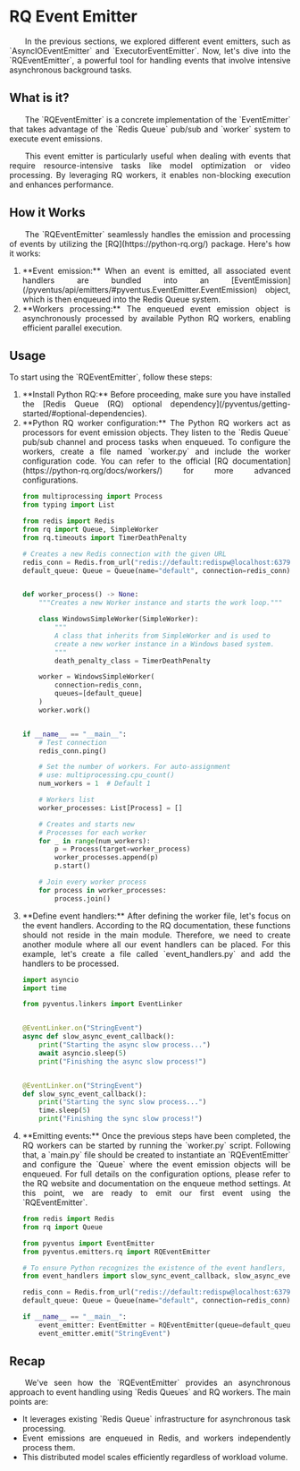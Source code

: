 # RQ Event Emitter

<p style='text-align: justify;' markdown>
	&emsp;&emsp;In the previous sections, we explored different event emitters, such as `AsyncIOEventEmitter` and 
	`ExecutorEventEmitter`. Now, let's dive into the `RQEventEmitter`, a powerful tool for handling events that 
	involve intensive asynchronous background tasks.
</p>

## What is it?

<p style='text-align: justify;' markdown>
	&emsp;&emsp;The `RQEventEmitter` is a concrete implementation of the `EventEmitter` that takes advantage of the
	`Redis Queue` pub/sub and `worker` system to execute event emissions.
</p>

<p style='text-align: justify;' markdown>
	&emsp;&emsp;This event emitter is particularly useful when dealing with events that require resource-intensive
	tasks like model optimization or video processing. By leveraging RQ workers, it enables non-blocking execution
	and enhances performance.
</p>

## How it Works

<p style='text-align: justify;' markdown>
	&emsp;&emsp;The `RQEventEmitter` seamlessly handles the emission and processing of events by utilizing the
	[RQ](https://python-rq.org/) package. Here's how it works:
</p>

<ol style='text-align: justify;' markdown>

<li style='text-align: justify;' markdown>**Event emission:**
When an event is emitted, all associated event handlers are bundled into an [EventEmission](/pyventus/api/emitters/#pyventus.EventEmitter.EventEmission) 
object, which is then enqueued into the Redis Queue system.
</li>

<li style='text-align: justify;' markdown>**Workers processing:**
The enqueued event emission object is asynchronously processed by available Python RQ workers, enabling efficient 
parallel execution.
</li>

</ol>

## Usage

<p style='text-align: justify;' markdown>
	To start using the `RQEventEmitter`, follow these steps:
</p>

<ol style='text-align: justify;' markdown>

<li style='text-align: justify;' markdown>**Install Python RQ:**
Before proceeding, make sure you have installed the [Redis Queue (RQ) optional dependency](/pyventus/getting-started/#optional-dependencies).
</li>

<li style='text-align: justify;' markdown>**Python RQ worker configuration:**
The Python RQ workers act as processors for event emission objects. They listen to the `Redis Queue` pub/sub channel
and process tasks when enqueued. To configure the workers, create a file named `worker.py` and include the worker
configuration code. You can refer to the official [RQ documentation](https://python-rq.org/docs/workers/) for 
more advanced configurations.

```Python title="worker.py" linenums="1" hl_lines="9-10 24-25 43-46"
from multiprocessing import Process
from typing import List

from redis import Redis
from rq import Queue, SimpleWorker
from rq.timeouts import TimerDeathPenalty

# Creates a new Redis connection with the given URL
redis_conn = Redis.from_url("redis://default:redispw@localhost:6379")
default_queue: Queue = Queue(name="default", connection=redis_conn)


def worker_process() -> None:
    """Creates a new Worker instance and starts the work loop."""

    class WindowsSimpleWorker(SimpleWorker):
        """
        A class that inherits from SimpleWorker and is used to
        create a new worker instance in a Windows based system.
        """
        death_penalty_class = TimerDeathPenalty

    worker = WindowsSimpleWorker(
        connection=redis_conn,
        queues=[default_queue]
    )
    worker.work()


if __name__ == "__main__":
    # Test connection
    redis_conn.ping()

    # Set the number of workers. For auto-assignment
    # use: multiprocessing.cpu_count()
    num_workers = 1  # Default 1

    # Workers list
    worker_processes: List[Process] = []

    # Creates and starts new
    # Processes for each worker
    for _ in range(num_workers):
        p = Process(target=worker_process)
        worker_processes.append(p)
        p.start()

    # Join every worker process
    for process in worker_processes:
        process.join()
```

</li>

<li style='text-align: justify;' markdown>**Define event handlers:**
After defining the worker file, let's focus on the event handlers. According to the RQ documentation, these
functions should not reside in the main module. Therefore, we need to create another module where all our event
handlers can be placed. For this example, let's create a file called `event_handlers.py` and add the handlers
to be processed.

```Python title="event_handlers.py" linenums="1" hl_lines="7-11 14-18"
import asyncio
import time

from pyventus.linkers import EventLinker


@EventLinker.on("StringEvent")
async def slow_async_event_callback():
    print("Starting the async slow process...")
    await asyncio.sleep(5)
    print("Finishing the async slow process!")


@EventLinker.on("StringEvent")
def slow_sync_event_callback():
    print("Starting the sync slow process...")
    time.sleep(5)
    print("Finishing the sync slow process!")
```

</li>

<li style='text-align: justify;' markdown>**Emitting events:**
Once the previous steps have been completed, the RQ workers can be started by running the `worker.py` script. Following
that, a `main.py` file should be created to instantiate an `RQEventEmitter` and configure the `Queue` where the event
emission objects will be enqueued. For full details on the configuration options, please refer to the RQ website and
documentation on the enqueue method settings. At this point, we are ready to emit our first event using the 
`RQEventEmitter`.

```Python title="main.py" linenums="1" hl_lines="8 14-15"
from redis import Redis
from rq import Queue

from pyventus import EventEmitter
from pyventus.emitters.rq import RQEventEmitter

# To ensure Python recognizes the existence of the event handlers, we need to import them.
from event_handlers import slow_sync_event_callback, slow_async_event_callback

redis_conn = Redis.from_url("redis://default:redispw@localhost:6379")
default_queue: Queue = Queue(name="default", connection=redis_conn)

if __name__ == "__main__":
    event_emitter: EventEmitter = RQEventEmitter(queue=default_queue)
    event_emitter.emit("StringEvent")
```

</li>

</ol>

## Recap

<p style='text-align: justify;' markdown>
	&emsp;&emsp;We've seen how the `RQEventEmitter` provides an asynchronous approach to event handling using 
	`Redis Queues` and RQ workers. The main points are:
</p>

<ul style='text-align: justify;' markdown>

<li style='text-align: justify;' markdown>
It leverages existing `Redis Queue` infrastructure for asynchronous task processing.
</li>

<li style='text-align: justify;' markdown>
Event emissions are enqueued in Redis, and workers independently process them.
</li>

<li style='text-align: justify;' markdown>
This distributed model scales efficiently regardless of workload volume.
</li>

</ul>

<br>
